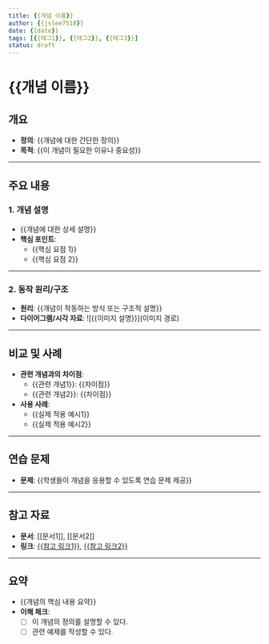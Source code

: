 ```yaml
---
title: {{개념 이름}}
author: {{jslee7518}}
date: {{date}}
tags: [{{태그1}}, {{태그2}}, {{태그3}}]
status: draft
---
```


# {{개념 이름}}

## 개요
- **정의**: {{개념에 대한 간단한 정의}}
- **목적**: {{이 개념이 필요한 이유나 중요성}}

---

## 주요 내용
### 1. 개념 설명
- {{개념에 대한 상세 설명}}
- **핵심 포인트**:
  - {{핵심 요점 1}}
  - {{핵심 요점 2}}

---

### 2. 동작 원리/구조
- **원리**: {{개념이 작동하는 방식 또는 구조적 설명}}
- **다이어그램/시각 자료**: 
  ![{{이미지 설명}}](이미지 경로)

---

## 비교 및 사례
- **관련 개념과의 차이점**:
  - {{관련 개념1}}: {{차이점}}
  - {{관련 개념2}}: {{차이점}}
- **사용 사례**:
  - {{실제 적용 예시1}}
  - {{실제 적용 예시2}}

---

## 연습 문제
- **문제**: {{학생들이 개념을 응용할 수 있도록 연습 문제 제공}}

---

## 참고 자료
- **문서**: [[문서1]], [[문서2]]
- **링크**: [{{참고 링크1}}](URL), [{{참고 링크2}}](URL)

---

## 요약
- {{개념의 핵심 내용 요약}}
- **이해 체크**:
  - [ ] 이 개념의 정의를 설명할 수 있다.
  - [ ] 관련 예제를 작성할 수 있다.
